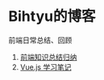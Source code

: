 # Bihtyu的博客
前端日常总结、回顾

1. [前端知识总结归纳](https://github.com/bihtyu/Blog/blob/master/front-end-summary.md)
2. [Vue.js 学习笔记](https://github.com/bihtyu/Blog/blob/master/Vue.js-summary.md)
